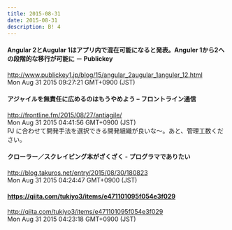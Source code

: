 ```yaml
---
title: 2015-08-31
date: 2015-08-31
description: B! 4
---
```


#### Angular 2とAugular 1はアプリ内で混在可能になると発表。Anguler 1から2への段階的な移行が可能に － Publickey
http://www.publickey1.jp/blog/15/angular_2augular_1anguler_12.html<br>
Mon Aug 31 2015 09:27:21 GMT+0900 (JST)<br>


#### アジャイルを無責任に広めるのはもうやめよう – フロントライン通信
http://frontline.fm/2015/08/27/antiagile/<br>
Mon Aug 31 2015 04:41:56 GMT+0900 (JST)<br>
PJ に合わせて開発手法を選択できる開発組織が良いな〜。あと、管理工数ください。


#### クローラー／スクレイピング本がざくざく - プログラマでありたい
http://blog.takuros.net/entry/2015/08/30/180823<br>
Mon Aug 31 2015 04:24:47 GMT+0900 (JST)<br>


#### https://qiita.com/tukiyo3/items/e471101095f054e3f029
http://qiita.com/tukiyo3/items/e471101095f054e3f029<br>
Mon Aug 31 2015 04:23:18 GMT+0900 (JST)<br>


